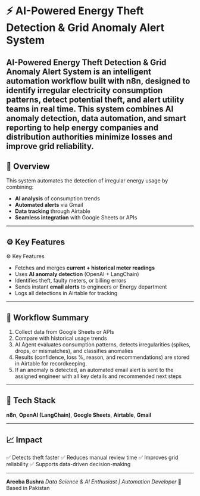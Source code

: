 # ⚡ AI-Powered Energy Theft Detection & Grid Anomaly Alert System

AI-Powered Energy Theft Detection & Grid Anomaly Alert System is an intelligent automation workflow built with n8n, designed to identify irregular electricity consumption patterns, detect potential theft, and alert utility teams in real time.
This system combines AI anomaly detection, data automation, and smart reporting to help energy companies and distribution authorities minimize losses and improve grid reliability.
---

## 🚀 Overview

This system automates the detection of irregular energy usage by combining:

* **AI analysis** of consumption trends
* **Automated alerts** via Gmail
* **Data tracking** through Airtable
* **Seamless integration** with Google Sheets or APIs

---

## ⚙️ Key Features
⚙️ Key Features

* Fetches and merges **current + historical meter readings**
* Uses **AI anomaly detection** (OpenAI + LangChain)
* Identifies theft, faulty meters, or billing errors
* Sends instant **email alerts** to engineers or Energy department
* Logs all detections in Airtable for tracking

---

## 🧠 Workflow Summary

1. Collect data from Google Sheets or APIs
2. Compare with historical usage trends
3. AI Agent evaluates consumption patterns, detects irregularities (spikes, drops, or mismatches), and classifies anomalies
4. Results (confidence, loss %, reason, and recommendations) are stored in Airtable for recordkeeping.
5. If an anomaly is detected, an automated email alert is sent to the assigned engineer with all key details and recommended next steps
   
---

## 🧩 Tech Stack

**n8n**, **OpenAI (LangChain)**, **Google Sheets**, **Airtable**, **Gmail**

---

## 📈 Impact

✅ Detects theft faster
✅ Reduces manual review time
✅ Improves grid reliability
✅ Supports data-driven decision-making

---

**Areeba Bushra**
*Data Science & AI Enthusiast | Automation Developer*
📍 Based in Pakistan
